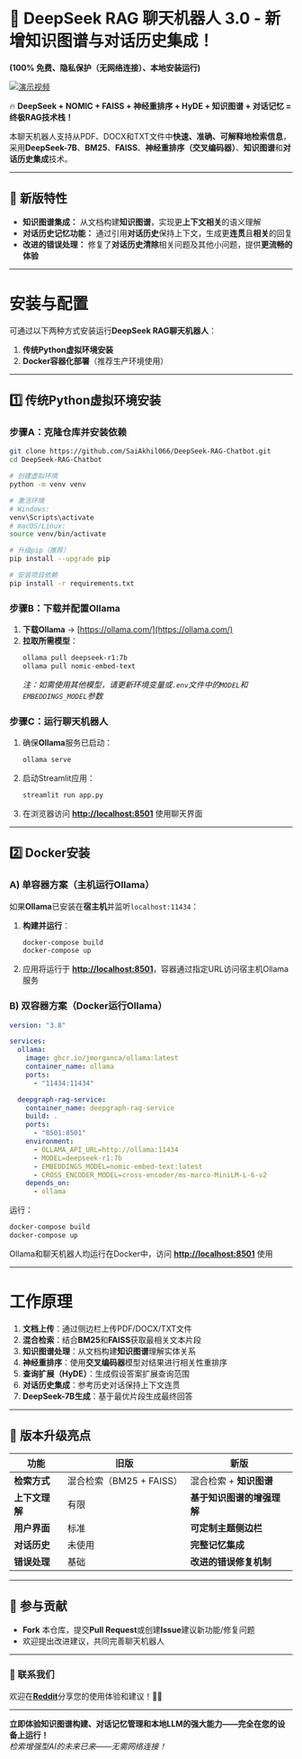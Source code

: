 # 🚀 **DeepSeek RAG 聊天机器人 3.0 - 新增知识图谱与对话历史集成！**
**(100% 免费、隐私保护（无网络连接）、本地安装运行)**  

[![演示视频](https://img.youtube.com/vi/xDGLub5JPFE/0.jpg)](https://www.youtube.com/watch?v=xDGLub5JPFE "观看演示视频")

🔥 **DeepSeek + NOMIC + FAISS + 神经重排序 + HyDE + 知识图谱 + 对话记忆 = 终极RAG技术栈！**  

本聊天机器人支持从PDF、DOCX和TXT文件中**快速、准确、可解释地检索信息**，采用**DeepSeek-7B**、**BM25**、**FAISS**、**神经重排序（交叉编码器）**、**知识图谱**和**对话历史集成**技术。

---

## **🔹 新版特性**

- **知识图谱集成：** 从文档构建**知识图谱**，实现更**上下文相关**的语义理解  
- **对话历史记忆功能：** 通过引用**对话历史**保持上下文，生成更**连贯**且**相关**的回复  
- **改进的错误处理：** 修复了**对话历史清除**相关问题及其他小问题，提供**更流畅的体验**  

---

# **安装与配置**

可通过以下两种方式安装运行**DeepSeek RAG聊天机器人**：

1. **传统Python虚拟环境安装**  
2. **Docker容器化部署**（推荐生产环境使用）

---

## **1️⃣ 传统Python虚拟环境安装**

### **步骤A：克隆仓库并安装依赖**
```bash
git clone https://github.com/SaiAkhil066/DeepSeek-RAG-Chatbot.git
cd DeepSeek-RAG-Chatbot

# 创建虚拟环境
python -m venv venv

# 激活环境
# Windows:
venv\Scripts\activate
# macOS/Linux:
source venv/bin/activate

# 升级pip（推荐）
pip install --upgrade pip

# 安装项目依赖
pip install -r requirements.txt
```

### **步骤B：下载并配置Ollama**
1. **下载Ollama** → [https://ollama.com/](https://ollama.com/)  
2. **拉取所需模型**：
   ```bash
   ollama pull deepseek-r1:7b
   ollama pull nomic-embed-text
   ```
   *注：如需使用其他模型，请更新环境变量或`.env`文件中的`MODEL`和`EMBEDDINGS_MODEL`参数*

### **步骤C：运行聊天机器人**
1. 确保**Ollama**服务已启动：
   ```bash
   ollama serve
   ```
2. 启动Streamlit应用：
   ```bash
   streamlit run app.py
   ```
3. 在浏览器访问 **[http://localhost:8501](http://localhost:8501)** 使用聊天界面

---

## **2️⃣ Docker安装**

### **A) 单容器方案（主机运行Ollama）**

如果**Ollama**已安装在**宿主机**并监听`localhost:11434`：

1. **构建并运行**：
   ```bash
   docker-compose build
   docker-compose up
   ```
2. 应用将运行于 **[http://localhost:8501](http://localhost:8501)**，容器通过指定URL访问宿主机Ollama服务

### **B) 双容器方案（Docker运行Ollama）**
```yaml
version: "3.8"

services:
  ollama:
    image: ghcr.io/jmorganca/ollama:latest
    container_name: ollama
    ports:
      - "11434:11434"

  deepgraph-rag-service:
    container_name: deepgraph-rag-service
    build: .
    ports:
      - "8501:8501"
    environment:
      - OLLAMA_API_URL=http://ollama:11434
      - MODEL=deepseek-r1:7b
      - EMBEDDINGS_MODEL=nomic-embed-text:latest
      - CROSS_ENCODER_MODEL=cross-encoder/ms-marco-MiniLM-L-6-v2
    depends_on:
      - ollama
```

运行：
```bash
docker-compose build
docker-compose up
```
Ollama和聊天机器人均运行在Docker中，访问 **[http://localhost:8501](http://localhost:8501)** 使用

---

# **工作原理**

1. **文档上传**：通过侧边栏上传PDF/DOCX/TXT文件  
2. **混合检索**：结合**BM25**和**FAISS**获取最相关文本片段  
3. **知识图谱处理**：从文档构建**知识图谱**理解实体关系  
4. **神经重排序**：使用**交叉编码器**模型对结果进行相关性重排序  
5. **查询扩展（HyDE）**：生成假设答案扩展查询范围  
6. **对话历史集成**：参考历史对话保持上下文连贯  
7. **DeepSeek-7B生成**：基于最优片段生成最终回答

---

## **🔹 版本升级亮点**

| 功能                      | 旧版                         | 新版                          |
|--------------------------|-----------------------------|-------------------------------|
| **检索方式**            | 混合检索（BM25 + FAISS）   | 混合检索 + **知识图谱**       |
| **上下文理解**          | 有限                        | **基于知识图谱的增强理解**    |
| **用户界面**            | 标准                        | **可定制主题侧边栏**          |
| **对话历史**            | 未使用                      | **完整记忆集成**              |
| **错误处理**            | 基础                        | **改进的错误修复机制**        |

---

## **📌 参与贡献**

- **Fork** 本仓库，提交**Pull Request**或创建**Issue**建议新功能/修复问题  
- 欢迎提出改进建议，共同完善聊天机器人

---

### **🔗 联系我们**

欢迎在[**Reddit**](https://www.reddit.com/user/akhilpanja/)分享您的使用体验和建议！🚀💡

---

**立即体验知识图谱构建、对话记忆管理和本地LLM的强大能力——完全在您的设备上运行！**  
_检索增强型AI的未来已来——无需网络连接！_
